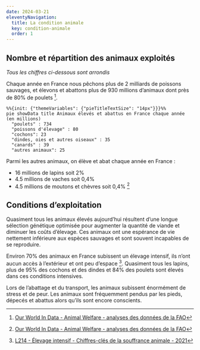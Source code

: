 ```yaml
---
date: 2024-03-21
eleventyNavigation:
  title: La condition animale
  key: condition-animale
  order: 1
---
```



## Nombre et répartition des animaux exploités

<!-- Chaque année dans le monde, 7 milliards d’humains pêchent 1600 milliards de poissons et abattent 83 milliards d’animaux terrestres dont 90% de poulets [^ourworldindata]. -->

*Tous les chiffres ci-dessous sont arrondis*

Chaque année en France nous pêchons plus de 2 milliards de poissons sauvages, et élevons et abattons plus de 930 millions d’animaux dont près de 80% de poulets [^ourworldindata].

```mermaid
%%{init: {"themeVariables": {"pieTitleTextSize": "14px"}}}%%
pie showData title Animaux élevés et abattus en France chaque année (en millions)
  "poulets" : 734
  "poissons d'élevage" : 80
  "cochons": 23
  "dindes, oies et autres oiseaux" : 35
  "canards" : 39
  "autres animaux": 25
```

Parmi les autres animaux, on élève et abat chaque année en France :
- 16 millions de lapins soit 2%
- 4.5 millions de vaches soit 0,4%
- 4.5 millions de moutons et chèvres soit 0,4% [^ourworldindata]


## Conditions d’exploitation

Quasiment tous les animaux élevés aujourd’hui résultent d’une longue sélection génétique optimisée pour augmenter la quantité de viande et diminuer les coûts d’élevage.
Ces animaux ont une espérance de vie nettement inférieure aux espèces sauvages et sont souvent incapables de se reproduire.

Environ 70% des animaux en France subissent un élevage intensif, ils n’ont aucun accès à l’extérieur et ont peu d’espace [^l214souffrance]. Quasiment tous les lapins, plus de 95% des cochons et des dindes et 84% des poulets sont élevés dans ces conditions intensives.

Lors de l’abattage et du transport, les animaux subissent énormément de stress et de peur.
Les animaux sont fréquemment pendus par les pieds, dépecés et abattus alors qu’ils sont encore conscients.

<!-- Les petits élevages -->

<!-- Recherche scientifique -->

<!-- Propriétés mobilières -->
<!-- Dans le droit français, les animaux sont considérés comme des propriétés mobilières. -->


[^ourworldindata]: [Our World In Data - Animal Welfare - analyses des données de la FAO](https://ourworldindata.org/explorers/animal-welfare)
[^fao]: [Nations Unies - Food And Agriculture Organization (FAO) - FAOSTAT database](http://www.fao.org/faostat/en/#data/QL)
[^l214souffrance]: [L214 - Élevage intensif - Chiffres-clés de la souffrance animale - 2021](https://drive.google.com/file/d/1Mz6Pha4cHSIzIZ4vIIlz5z07cRQEeFKj/view)
